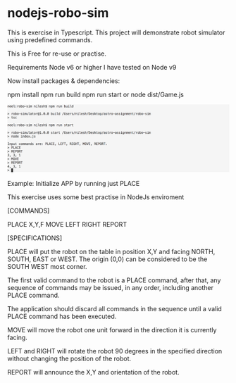 # nodejs-robo-sim

This is exercise in Typescript. This project will demonstrate robot simulator using predefined commands. 

This is Free for re-use or practise.

Requirements Node v6 or higher
I have tested on Node v9

Now install packages & dependencies:

npm install
npm run build
npm run start or node dist/Game.js

![Alt text](command-line-screen.png "Command Line Screenshot")

Example: 
Initialize APP by running just 
PLACE


This exercise uses some best practise in NodeJs enviroment


[COMMANDS]

PLACE X,Y,F
MOVE
LEFT
RIGHT
REPORT

[SPECIFICATIONS]

PLACE will put the robot on the table in position X,Y and facing NORTH, SOUTH, EAST
or WEST. The origin (0,0) can be considered to be the SOUTH WEST most corner.

The first valid command to the robot is a PLACE command, after that, any sequence of commands may be issued, in any order, including another PLACE command. 

The application should discard all commands in the sequence until a valid PLACE command has been executed.

MOVE will move the robot one unit forward in the direction it is currently facing.

LEFT and RIGHT will rotate the robot 90 degrees in the specified direction without changing the position of the robot.

REPORT will announce the X,Y and orientation of the robot.
